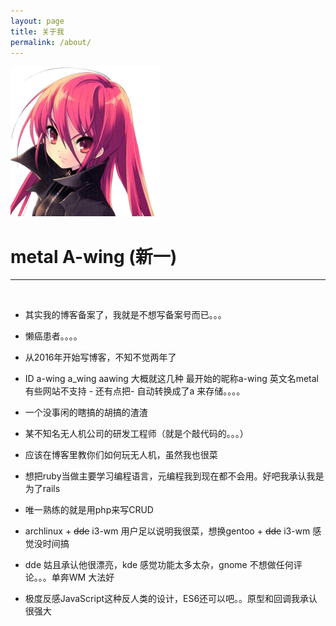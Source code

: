 ```yaml
---
layout: page
title: 关于我
permalink: /about/
---
```


![Avatar](/assets/avatar.png)

# metal A-wing (新一)
* * *
<br/>

* 其实我的博客备案了，我就是不想写备案号而已。。。

* 懒癌患者。。。。

* 从2016年开始写博客，不知不觉两年了

* ID a-wing a_wing aawing 大概就这几种 最开始的昵称a-wing 英文名metal 有些网站不支持 - 还有点把- 自动转换成了a 来存储。。。。

* 一个没事闲的瞎搞的胡搞的渣渣

* 某不知名无人机公司的研发工程师（就是个敲代码的。。。）

* 应该在博客里教你们如何玩无人机，虽然我也很菜

* 想把ruby当做主要学习编程语言，元编程我到现在都不会用。好吧我承认我是为了rails

* 唯一熟练的就是用php来写CRUD

* archlinux + ~~dde~~ i3-wm 用户足以说明我很菜，想换gentoo + ~~dde~~ i3-wm 感觉没时间搞

* dde 姑且承认他很漂亮，kde 感觉功能太多太杂，gnome 不想做任何评论。。。单奔WM 大法好

* 极度反感JavaScript这种反人类的设计，ES6还可以吧。。原型和回调我承认很强大

